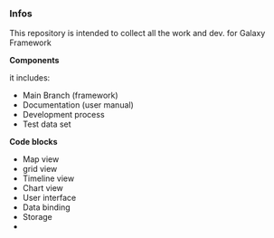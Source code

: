 ### Infos
This repository is intended to collect all the work and dev. for Galaxy Framework

**Components**

it includes:
* Main Branch (framework)
* Documentation (user manual)
* Development process
* Test data set

**Code blocks**

* Map view
* grid view
* Timeline view
* Chart view
* User interface
* Data binding
* Storage
* 
